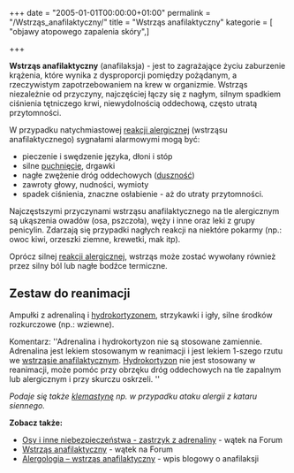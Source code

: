 +++
date = "2005-01-01T00:00:00+01:00"
permalink = "/Wstrząs_anafilaktyczny/"
title = "Wstrząs anafilaktyczny"
kategorie = [ "objawy atopowego zapalenia skóry",]

+++

**Wstrząs anafilaktyczny** (anafilaksja) - jest to zagrażające życiu zaburzenie krążenia, które wynika z dysproporcji pomiędzy pożądanym, a rzeczywistym zapotrzebowaniem na krew w organizmie. Wstrząs niezależnie od przyczyny, najczęściej łączy się z nagłym, silnym spadkiem ciśnienia tętniczego krwi, niewydolnością oddechową, często utratą przytomności.

W przypadku natychmiastowej [reakcji alergicznej](/atopedia/Reakcja_alergiczna "wikilink") (wstrząsu anafilaktycznego) sygnałami alarmowymi mogą być:

-   pieczenie i swędzenie języka, dłoni i stóp
-   silne [puchnięcie](/atopedia/Puchnięcie "wikilink"), drgawki
-   nagłe zwężenie dróg oddechowych ([duszność](/atopedia/Duszność "wikilink"))
-   zawroty głowy, nudności, wymioty
-   spadek ciśnienia, znaczne osłabienie - aż do utraty przytomności.

Najczęstszymi przyczynami wstrząsu anafilaktycznego na tle alergicznym są ukąszenia owadów (osa, pszczoła), węży i inne oraz leki z grupy penicylin. Zdarzają się przypadki nagłych reakcji na niektóre pokarmy (np.: owoc kiwi, orzeszki ziemne, krewetki, mak itp).

Oprócz silnej [reakcji alergicznej](/atopedia/Reakcja_alergiczna "wikilink"), wstrząs może zostać wywołany również przez silny ból lub nagłe bodźce termiczne.

Zestaw do reanimacji
--------------------

Ampułki z adrenaliną i [hydrokortyzonem](/atopedia/hydrokortyzon "wikilink"), strzykawki i igły, silne środków rozkurczowe (np.: wziewne).


Komentarz: ''Adrenalina i hydrokortyzon nie są stosowane zamiennie. Adrenalina jest lekiem stosowanym w reanimacji i jest lekiem 1-szego rzutu we [wstrząsie anafilaktycznym](/atopedia/wstrząs_anafilaktyczny "wikilink"). [Hydrokortyzon](/atopedia/Hydrokortyzon "wikilink") nie jest stosowany w reanimacji, może pomóc przy obrzęku dróg oddechowych na tle zapalnym lub alergicznym i przy skurczu oskrzeli. ''

*Podaje się także [klemastynę](/atopedia/Clemastin "wikilink") np. w przypadku ataku alergii z kataru siennego.*

**Zobacz także:**

-   [Osy i inne niebezpieczeństwa - zastrzyk z adrenaliny](http://www.atopowe-zapalenie.pl/forum/viewtopic.php?f=10&t=2574) - wątek na Forum
-   [Wstrząs anafilaktyczny](http://www.atopowe-zapalenie.pl/forum/viewtopic.php?f=12&t=3562) - wątek na Forum
-   [Alergologia – wstrząs anafilaktyczny](http://roux79.wordpress.com/2010/05/26/alergologia-uczulenie-na-pylki/) - wpis blogowy o anafilaksji
